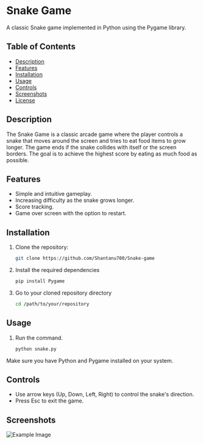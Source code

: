 # Snake Game

A classic Snake game implemented in Python using the Pygame library.

## Table of Contents

- [Description](#description)
- [Features](#features)
- [Installation](#installation)
- [Usage](#usage)
- [Controls](#controls)
- [Screenshots](#screenshots)
- [License](#license)

## Description

The Snake Game is a classic arcade game where the player controls a snake that moves around the screen and tries to eat food items to grow longer. The game ends if the snake collides with itself or the screen borders. The goal is to achieve the highest score by eating as much food as possible.

## Features

- Simple and intuitive gameplay.
- Increasing difficulty as the snake grows longer.
- Score tracking.
- Game over screen with the option to restart.

## Installation

1. Clone the repository:

   ```bash
   git clone https://github.com/Shantanu700/Snake-game
2. Install the required dependencies

   ```bash
   pip install Pygame

3. Go to your cloned repository directory

   ```bash
   cd /path/to/your/repository

## Usage

1. Run the command.
   ```bash
   python snake.py

Make sure you have Python and Pygame installed on your system.

## Controls

+ Use arrow keys (Up, Down, Left, Right) to control the snake's direction.
+ Press Esc to exit the game.

## Screenshots
<img src="https://github.com/Shantanu700/Snake-game/blob/main/Screenshots/Screenshot%202024-03-01%20154749.png" alt="Example Image" style="max-hieght:10px;">

